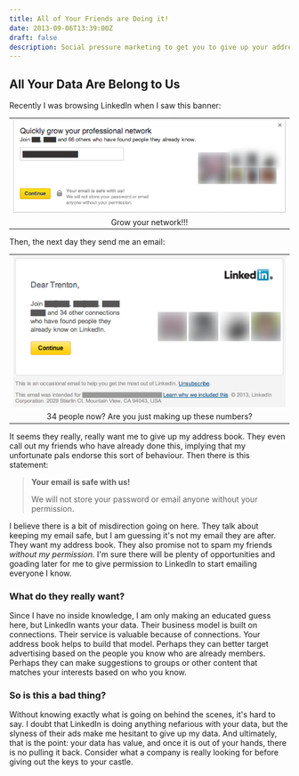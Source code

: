 ```yaml
---
title: All of Your Friends are Doing it!
date: 2013-09-06T13:39:00Z
draft: false
description: Social pressure marketing to get you to give up your address book.
---
```


## All Your Data Are Belong to Us

Recently I was browsing LinkedIn when I saw this banner:
<div> 
<table align="center" cellpadding="0" cellspacing="0" class="tr-caption-container" style="margin-left: auto; margin-right: auto; text-align: center;"><tbody> <tr><td style="text-align: center;"><img border="0" src="/posts/images/Screen+Shot+2013-08-21+at+20.49.09+.png" /></td></tr> <tr><td class="tr-caption" style="text-align: center;">Grow your network!!!</td></tr> </tbody></table> <div> Then, the next day they send me an email:</div> </div> <div> 
</div> <table align="center" cellpadding="0" cellspacing="0" class="tr-caption-container" style="margin-left: auto; margin-right: auto; text-align: center;"><tbody> <tr><td style="text-align: center;"><img border="0" src="/posts/images/Screen+Shot+2013-09-02+at+20.22.10+.png" /></td></tr> <tr><td class="tr-caption" style="text-align: center;">34 people now? Are you just making up these numbers?</td></tr> </tbody></table> 
It seems they really, really want me to give up my address book. They even call out my friends who have already done this, implying that my unfortunate pals endorse this sort of behaviour. Then there is this statement:

> **Your email is safe with us!**
>
> We will not store your password or email anyone without your permission.

 I believe there is a bit of misdirection going on here. They talk about keeping my email safe, but I am guessing it's not my email they are after. They want my address book. They also promise not to spam my friends *without my permission.* I'm sure there will be plenty of opportunities and goading later for me to give permission to LinkedIn to start emailing everyone I know.

### What do they really want?
 
Since I have no inside knowledge, I am only making an educated guess here, but LinkedIn wants your data. Their business model is built on connections. Their service is valuable because of connections. Your address book helps to build that model. Perhaps they can better target advertising based on the people you know who are already members. Perhaps they can make suggestions to groups or other content that matches your interests based on who you know.

### So is this a bad thing?

Without knowing exactly what is going on behind the scenes, it's hard to say. I doubt that LinkedIn is doing anything nefarious with your data, but the slyness of their ads make me hesitant to give up my data. And ultimately, that is the point: your data has value, and once it is out of your hands, there is no pulling it back. Consider what a company is really looking for before giving out the keys to your castle.